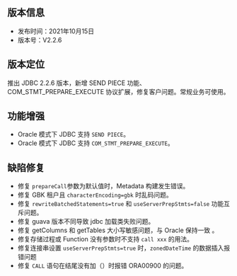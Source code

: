 ## 版本信息

- 发布时间：2021年10月15日
- 版本号：V2.2.6

## 版本定位

推出 JDBC 2.2.6 版本，新增 SEND PIECE 功能、COM_STMT_PREPARE_EXECUTE 协议扩展，修复客户问题。常规业务可使用。

## 功能增强

- Oracle 模式下 JDBC 支持 `SEND PIECE`。 
- Oracle 模式下 JDBC 支持 `COM_STMT_PREPARE_EXECUTE`。

## 缺陷修复

- 修复 `prepareCall`参数为默认值时，Metadata 构建发生错误。
- 修复 GBK 租户且 `characterEncoding=gbk` 时乱码问题。
- 修复 `rewriteBatchedStatements=true` 和 `useServerPrepStmts=false` 功能互斥问题。
- 修复 guava 版本不同导致 jdbc 加载类失败问题。
- 修复 getColumns 和 getTables 大小写敏感问题，与 Oracle 保持一致 。
- 修复存储过程或 Function 没有参数时不支持 `call xxx` 的用法。
- 修复连接串设置 `useServerPrepStmts=true` 时，`zonedDateTime` 的数据插入报错问题
- 修复 `CALL` 语句在结尾没有加（）时报错 ORA00900 的问题。
